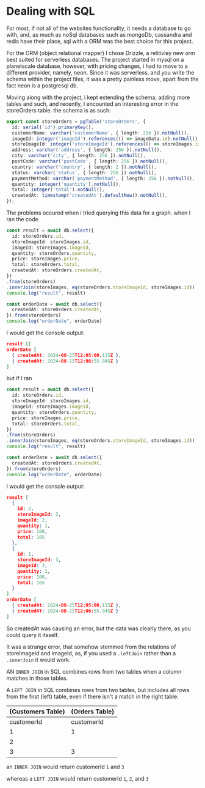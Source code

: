 # Dealing with SQL

For most, if not all of the websites functionality, it needs a database to go with, and, as much as noSql databases such as mongoDb, cassandra and redis have their place, sql with a ORM was the best choice for this project.

For the ORM (object relational mapper) I chose Drizzle, a relitivley new orm best suited for serverless databases.
The project started in mysql on a planetscale database, however, with pricing changes, i had to move to a different provider, namely, neon. 
Since it was serverless, and you write the schema within the project files, it was a pretty painless move, apart from the fact neon is a postgresql db.

Moving along with the project, i kept extending the schema, adding more tables and such, and recently, I encounted an interesting error in the storeOrders table.
the schema is as such:

```ts
export const storeOrders = pgTable('storeOrders', {
  id: serial('id').primaryKey(),
  customerName: varchar('customerName', { length: 256 }).notNull(),
  imageId: integer('imageId').references(() => imageData.id).notNull(),
  storeImageId: integer('storeImageId').references(() => storeImages.id).notNull(),
  address: varchar('address', { length: 256 }).notNull(),
  city: varchar('city', { length: 256 }).notNull(),
  postCode: varchar('postCode', { length: 256 }).notNull(),
  country: varchar('country', { length: 2 }).notNull(),
  status: varchar('status', { length: 256 }).notNull(),
  paymentMethod: varchar('paymentMethod', { length: 256 }).notNull(),
  quantity: integer('quantity').notNull(),
  total: integer('total').notNull(),
  createdAt: timestamp('createdAt').defaultNow().notNull(),
});

```

The problems occured when i tried querying this data for a graph. 
when I ran the code

```ts
const result = await db.select({
  id: storeOrders.id,
  storeImageId: storeImages.id,
  imageId: storeImages.imageId,
  quantity: storeOrders.quantity,
  price: storeImages.price,
  total: storeOrders.total,
  createdAt: storeOrders.createdAt,
})
.from(storeOrders)
.innerJoin(storeImages, eq(storeOrders.storeImageId, storeImages.id))
console.log("result", result)

const orderDate = await db.select({
  createdAt: storeOrders.createdAt,
}).from(storeOrders)
console.log("orderDate", orderDate)
```

I would get the console output:

```json
result []
orderDate [
  { createdAt: 2024-08-25T12:05:00.115Z },
  { createdAt: 2024-08-25T12:06:55.945Z }
]
```

but if I ran

```ts 
const result = await db.select({
  id: storeOrders.id,
  storeImageId: storeImages.id,
  imageId: storeImages.imageId,
  quantity: storeOrders.quantity,
  price: storeImages.price,
  total: storeOrders.total,
})
.from(storeOrders)
.innerJoin(storeImages, eq(storeOrders.storeImageId, storeImages.id))
console.log("result", result)

const orderDate = await db.select({
  createdAt: storeOrders.createdAt,
}).from(storeOrders)
console.log("orderDate", orderDate)
```

I would get the console output:

```json
result [
  {
    id: 2,
    storeImageId: 2,
    imageId: 2,
    quantity: 1,
    price: 100,
    total: 105
  },
  {
    id: 1,
    storeImageId: 3,
    imageId: 3,
    quantity: 1,
    price: 100,
    total: 105
  }
]
orderDate [
  { createdAt: 2024-08-25T12:05:00.115Z },
  { createdAt: 2024-08-25T12:06:55.945Z }
]
```

So createdAt was causing an error, but the data was clearly there, as you could query it itsself.

It was a strange error, that somehow stemmed from the relations of storeImageId and imageId, as, if you used a `.leftJoin` rather than a `.innerJoin` it would work.

AN `INNER JOIN` in SQL combines rows from two tables when a column matches in those tables.

A `LEFT JOIN` in SQL combines rows from two tables, but includes all rows from the first (left) table, even if there isn't a match in the right table.

| (Customers Table) | (Orders Table) |
|-------------------|----------------|
| customerId        | customerId     |
| 1                 | 1              |
| 2                 |                |
| 3                 | 3              |

an `INNER JOIN` would return customerId `1` and `3`

whereas a `LEFT JOIN` would return customerId `1`, `2`, and `3`
